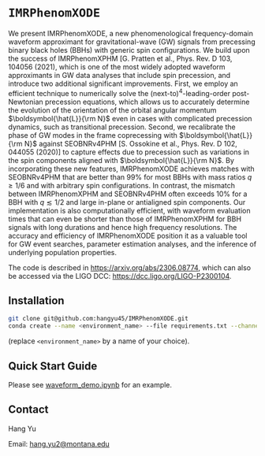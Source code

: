 # `IMRPhenomXODE`

We present IMRPhenomXODE, a new phenomenological frequency-domain waveform approximant for gravitational-wave (GW) signals from precessing binary black holes (BBHs) with generic spin configurations. We build upon the success of IMRPhenomXPHM [G. Pratten et al., Phys. Rev. D 103, 104056 (2021), which is one of the most widely adopted waveform approximants in GW data analyses that include spin precession, and introduce two additional significant improvements. First, we employ an efficient technique to numerically solve the (next-to)$^4$-leading-order post-Newtonian precession equations, which allows us to accurately determine the evolution of the orientation of the orbital angular momentum $\boldsymbol{\hat{L}}{\rm N}$
even in cases with complicated precession dynamics, such as transitional precession. Second, we recalibrate the phase of GW modes in the frame coprecessing with 
$\boldsymbol{\hat{L}}{\rm N}$
against SEOBNRv4PHM [S. Ossokine et al., Phys. Rev. D 102, 044055 (2020)] to capture effects due to precession such as variations in the spin components aligned with $\boldsymbol{\hat{L}}{\rm N}$. 
By incorporating these new features, IMRPhenomXODE achieves matches with SEOBNRv4PHM that are better than 99% for most BBHs with mass ratios $q \geq 1/6$ and with arbitrary spin configurations. In contrast, the mismatch between IMRPhenomXPHM and SEOBNRv4PHM often exceeds 10% for a BBH with $q\lesssim 1/2$ and large in-plane or antialigned spin components. Our implementation is also computationally efficient, with waveform evaluation times that can even be shorter than those of IMRPhenomXPHM for BBH signals with long durations and hence high frequency resolutions. The accuracy and efficiency of IMRPhenomXODE position it as a valuable tool for GW event searches, parameter estimation analyses, and the inference of underlying population properties.

The code is described in https://arxiv.org/abs/2306.08774, which can also be accessed via the LIGO DCC: https://dcc.ligo.org/LIGO-P2300104. 

## Installation
```bash
git clone git@github.com:hangyu45/IMRPhenomXODE.git
conda create --name <environment_name> --file requirements.txt --channel conda-forge
```
(replace `<environment_name>` by a name of your choice).

## Quick Start Guide

Please see [waveform_demo.ipynb](waveform_demo.ipynb) for an example.

## Contact

Hang Yu

Email: hang.yu2@montana.edu

